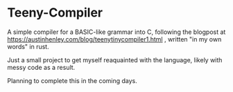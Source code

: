 # Teeny-Compiler

A simple compiler for a BASIC-like grammar into C, following the blogpost at https://austinhenley.com/blog/teenytinycompiler1.html , written "in my own words" in rust.

Just a small project to get myself reaquainted with the language, likely with messy code as a result.

Planning to complete this in the coming days.
